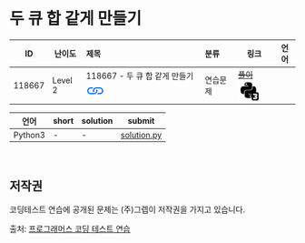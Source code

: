 # 두 큐 합 같게 만들기

| ID     | 난이도  | 제목                                                                                                                        | 분류     | 링크                                                                                                                                                 | 언어 |
| ------ | ------- | :-------------------------------------------------------------------------------------------------------------------------- | :------- | ---------------------------------------------------------------------------------------------------------------------------------------------------- | ---- |
| 118667 | Level 2 | 118667 - 두 큐 합 같게 만들기 [![문제](/assets/link.svg)](https://school.programmers.co.kr/learn/courses/30/lessons/118667) | 연습문제 | [~~풀이~~](/solutions/두%20큐%20합%20같게%20만들기/README.md) [![python3](/assets/python3.svg)](/solutions/두%20큐%20합%20같게%20만들기/solution.py) |      | [![python3](/assets/python3.svg)](solution.py) |

| 언어    | short | solution | submit                     |
| ------- | ----- | -------- | -------------------------- |
| Python3 | -     | -        | [solution.py](solution.py) |

<br>

## 저작권

코딩테스트 연습에 공개된 문제는 (주)그렙이 저작권을 가지고 있습니다.

출처: [프로그래머스 코딩 테스트 연습](https://programmers.co.kr/learn/challenges)
